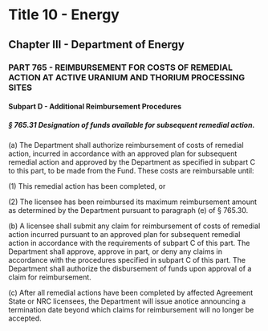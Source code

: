
# Title 10 - Energy
## Chapter III - Department of Energy
### PART 765 - REIMBURSEMENT FOR COSTS OF REMEDIAL ACTION AT ACTIVE URANIUM AND THORIUM PROCESSING SITES
#### Subpart D - Additional Reimbursement Procedures
##### § 765.31 Designation of funds available for subsequent remedial action.

(a) The Department shall authorize reimbursement of costs of remedial action, incurred in accordance with an approved plan for subsequent remedial action and approved by the Department as specified in subpart C to this part, to be made from the Fund. These costs are reimbursable until:

(1) This remedial action has been completed, or

(2) The licensee has been reimbursed its maximum reimbursement amount as determined by the Department pursuant to paragraph (e) of § 765.30.

(b) A licensee shall submit any claim for reimbursement of costs of remedial action incurred pursuant to an approved plan for subsequent remedial action in accordance with the requirements of subpart C of this part. The Department shall approve, approve in part, or deny any claims in accordance with the procedures specified in subpart C of this part. The Department shall authorize the disbursement of funds upon approval of a claim for reimbursement.

(c) After all remedial actions have been completed by affected Agreement State or NRC licensees, the Department will issue anotice announcing a termination date beyond which claims for reimbursement will no longer be accepted.
